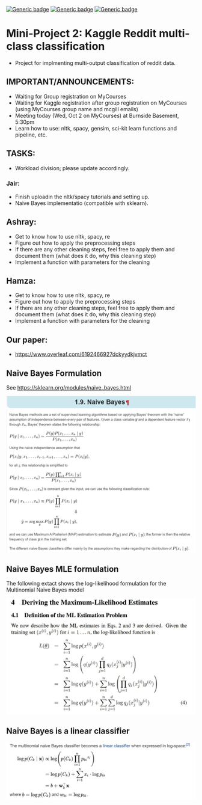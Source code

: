 [![Generic badge](https://img.shields.io/badge/Reddit_Classification-Building-<COLOR>.svg)](https://shields.io/)
[![Generic badge](https://img.shields.io/badge/Contributors-3-<COLOR>.svg)](https://shields.io/)
[![Generic badge](https://img.shields.io/badge/COMP551-Applied_Machine_Learning-<COLOR>.svg)](https://shields.io/)





# Mini-Project 2: Kaggle Reddit multi-class classification
- Project for implmenting multi-output classification of reddit data. 

## IMPORTANT/ANNOUNCEMENTS:  
- Waiting for Group registration on MyCourses 
- Waiting for Kaggle registration after group registration on MyCourses (using MyCourses group name and mcgill emails) 
- Meeting today (Wed, Oct 2 on MyCourses) at Burnside Basement, 5:30pm
- Learn how to use: nltk, spacy, gensim, sci-kit learn functions and pipeline, etc. 

## TASKS: 
- Workload division; please update accordingly. 

### Jair: 
- Finish uploadin the nltk/spacy tutorials and setting up.
- Naive Bayes implementatio (compatible with sklearn). 

## Ashray: 
- Get to know how to use nltk, spacy, re 
- Figure out how to apply the preprocessing steps
- If there are any other cleaning steps, feel free to apply them and document them (what does it do, why this cleaning step) 
- Implement a function with parameters for the cleaning 

## Hamza: 
- Get to know how to use nltk, spacy, re 
- Figure out how to apply the preprocessing steps
- If there are any other cleaning steps, feel free to apply them and document them (what does it do, why this cleaning step) 
- Implement a function with parameters for the cleaning 

## Our paper: 
- https://www.overleaf.com/6192466927dckyydkjvmct

## Naive Bayes Formulation 
See https://sklearn.org/modules/naive_bayes.html

![](figs/Naive_Bayes_formulation.png)

## Naive Bayes MLE formulation 
The following extact shows the log-likelihood formulation for the Multinomial Naive Bayes model 

![](figs/MultinomialNB_MLE_formulation.jpg)

## Naive Bayes is a linear classifier 

![](figs/Naive_Bayes_Linear.jpg)
